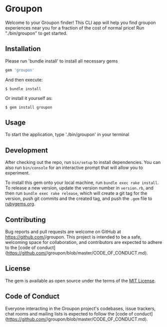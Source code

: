 # Groupon

Welcome to your Groupon finder! This CLI app will help you find groupon experiences near you for a fraction of the cost of normal price! Run "./bin/groupon" to get started. 

## Installation
Please run 'bundle install' to install all necessary gems


```ruby
gem 'groupon'
```

And then execute:

    $ bundle install

Or install it yourself as:

    $ gem install groupon

## Usage
To start the application, type './bin/groupon' in your terminal

## Development

After checking out the repo, run `bin/setup` to install dependencies. You can also run `bin/console` for an interactive prompt that will allow you to experiment.

To install this gem onto your local machine, run `bundle exec rake install`. To release a new version, update the version number in `version.rb`, and then run `bundle exec rake release`, which will create a git tag for the version, push git commits and the created tag, and push the `.gem` file to [rubygems.org](https://rubygems.org).

## Contributing

Bug reports and pull requests are welcome on GitHub at https://github.com/<github username>/groupon. This project is intended to be a safe, welcoming space for collaboration, and contributors are expected to adhere to the [code of conduct](https://github.com/<github username>/groupon/blob/master/CODE_OF_CONDUCT.md).

## License

The gem is available as open source under the terms of the [MIT License](https://opensource.org/licenses/MIT).

## Code of Conduct

Everyone interacting in the Groupon project's codebases, issue trackers, chat rooms and mailing lists is expected to follow the [code of conduct](https://github.com/<github username>/groupon/blob/master/CODE_OF_CONDUCT.md).

